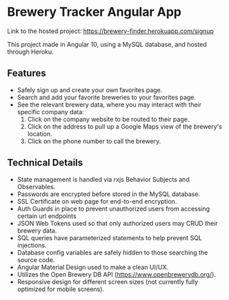 # Brewery Tracker Angular App

Link to the hosted project: https://brewery-finder.herokuapp.com/signup

This project made in Angular 10, using a MySQL database, and hosted through Heroku.

## Features

- Safely sign up and create your own favorites page.
- Search and add your favorite breweries to your favorites page.
- See the relevant brewery data, where you may interact with their specific company data:
  1. Click on the company website to be routed to their page.
  2. Click on the address to pull up a Google Maps view of the brewery's location.
  3. Click on the phone number to call the brewery.
  
## Technical Details
- State management is handled via rxjs Behavior Subjects and Observables.
- Passwords are encrypted before stored in the MySQL database.
- SSL Certificate on web page for end-to-end encryption.
- Auth Guards in place to prevent unauthorized users from accessing certain url endpoints
- JSON Web Tokens used so that only authorized users may CRUD their brewery data.
- SQL queries have parameterized statements to help prevent SQL injections.
- Database config variables are safely hidden to those searching the source code.
- Angular Material Design used to make a clean UI/UX.
- Utilizes the Open Brewery DB API (https://www.openbrewerydb.org/).
- Responsive design for different screen sizes (not currently fully optimized for mobile screens).
